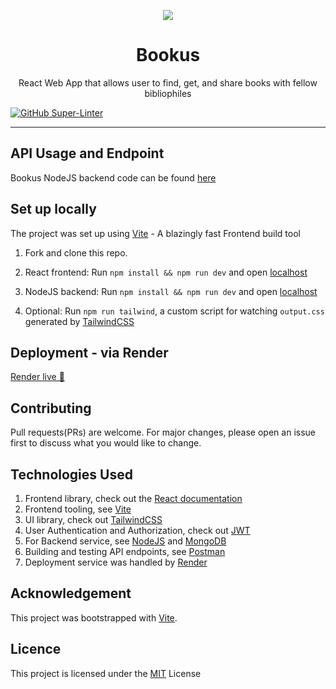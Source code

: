 <p align="center"><img src="https://cdn-icons-png.flaticon.com/512/3214/3214721.png" /></p>

<h1 align="center">Bookus</h1>

<p align="center"> React Web App that allows user to find, get, and share books with fellow bibliophiles </p>

[![GitHub Super-Linter](https://github.com/citixenken/Assessment/workflows/Lint%20Code%20Base/badge.svg)](https://github.com/marketplace/actions/super-linter)

<hr/>

## API Usage and Endpoint

Bookus NodeJS backend code can be found [here](https://github.com/citixenken/bookus-backend)

## Set up locally

The project was set up using [Vite](https://vitejs.dev/) - A blazingly fast Frontend build tool

1. Fork and clone this repo.

2. React frontend: Run `npm install && npm run dev` and open [localhost](http://localhost:5173)

3. NodeJS backend: Run `npm install && npm run dev` and open [localhost](http://localhost:4000)

4. Optional: Run `npm run tailwind`, a custom script for watching `output.css` generated by [TailwindCSS](https://tailwindcss.com/)

## Deployment - via Render

[Render live 🚀](https://bookus.onrender.com/)

## Contributing

Pull requests(PRs) are welcome. For major changes, please open an issue first to discuss what you would like to change.

## Technologies Used

1. Frontend library, check out the [React documentation](https://reactjs.org/)
2. Frontend tooling, see [Vite](https://vitejs.dev/)
3. UI library, check out [TailwindCSS](https://tailwindcss.com/)
4. User Authentication and Authorization, check out [JWT](https://jwt.io/)
5. For Backend service, see [NodeJS](https://nodejs.dev/en/) and [MongoDB](https://www.mongodb.com/)
6. Building and testing API endpoints, see [Postman](https://www.postman.com/)
7. Deployment service was handled by [Render](https://render.com/)

## Acknowledgement

This project was bootstrapped with [Vite](https://vitejs.dev/).

## Licence

This project is licensed under the <a href="https://choosealicense.com/licenses/mit/">MIT</a> License
